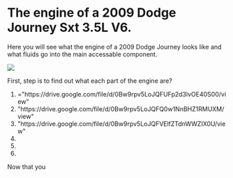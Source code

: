 <!DOCTYPE html>
<html>
<head>
</head>
<body>
<h1> The engine of a 2009 Dodge Journey Sxt 3.5L V6.</h1>
<p>
Here you will see what the engine of a 2009 Dodge Journey looks like and what fluids go into the main accessable component.
</p>
<img src="https://cdn04.carsforsale.com/3/1008987/6954112/830343884.jpg">
<p> First, step is to find out what each part of the engine are?</p>
<ol>
<li><href>="https://drive.google.com/file/d/0Bw9rpv5LoJQFUFp2d3lvOE40S00/view"</href></li>
<li><href>"https://drive.google.com/file/d/0Bw9rpv5LoJQFQ0w1NnBHZ1RMUXM/view"</href></li>
<li><href>"https://drive.google.com/file/d/0Bw9rpv5LoJQFVElfZTdnWWZIX0U/view"</href></li>
<li><href></href></li>
<li><href></href></li>
<li><href></href></li>
</ol>
<p>Now that you</p>
</body>
</html>
